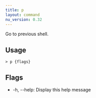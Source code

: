 ```yaml
---
title: p
layout: command
nu_version: 0.32
---
```


Go to previous shell.

## Usage

```shell
> p {flags}
```

## Flags

- -h, --help: Display this help message
